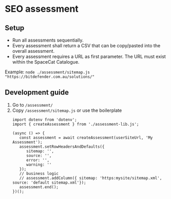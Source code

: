 # SEO assessment

## Setup

- Run all assessments sequentially.  
- Every assessment shall return a CSV that can be copy/pasted into the overall assessment.  
- Every assessment requires a URL as first parameter. The URL must exist within the SpaceCat Catalogue.

Example: `node ./assessment/sitemap.js "https://bitdefender.com.au/solutions/"`

## Development guide

1. Go to `/assessment/`
2. Copy `/assessment/sitemap.js` or use the boilerplate
   ```
   import dotenv from 'dotenv';
   import { createAssessment } from './assessment-lib.js';

   (async () => {
      const assessment = await createAssessment(userSiteUrl, 'My Assessment');
      assessment.setRowHeadersAndDefaults({
         sitemap: '',
         source: '',
         error: '',
         warning: ''
      });
      // business logic
      // assessment.addColumn({ sitemap: 'https:mysite/sitemap.xml', source: 'default sitemap.xml'});
      assessment.end();
   })();
   ```
